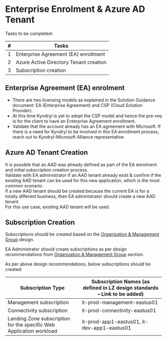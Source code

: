 # Enterprise Enrolment & Azure AD Tenant

Tasks to be completed: 

| #| Tasks |
|-----------------|----------------|
| 1| Enterprise Agreement (EA) enrollment |
| 2| Azure Active Directory Tenant creation |
| 3| Subscription creation |


##	Enterprise Agreement (EA) enrolment
* There are two licensing models as explained in the Solution Guidance document: EA (Enterprise Agreement) and CSP (Cloud Solution Provider).   
* At this time Kyndryl is yet to adopt the CSP model and hence the pre-req is for the client to have an Enterprise Agreement enrollment.   
* Validate that the account already has an EA agreement with Microsoft. If there is a need for Kyndryl to be involved in this EA enrollment process, reach out to Kyndryl-Microsoft Alliance representative 

##	Azure AD Tenant Creation
It is possible that an AAD was already defined as part of the EA enrolment and initial subscription creation process.  
Validate with EA administrator if an AAD tenant already exist & confirm if the existing AAD tenant can be used for this new application, which is the most common scenario.    
If a new AAD tenant should be created because the current EA is for a totally different business, then EA administrator should create a new AAD tenant.  
For this use case, existing AAD tenant will be used. 


## Subscription Creation
Subscriptions should be created based on the [Organization & Management Group](https://pages.github.kyndryl.net/OCTO/azure/lzdesignsample1/organdmgmt/) design.  

EA Administrator should create subscriptions as per design recommendations from [Organization & Management Group](https://pages.github.kyndryl.net/OCTO/azure/lzdesignsample1/organdmgmt/) section.  

As per above design recommendations, below subscriptions should be created: 

| Subscription Type | Subscription Names (as defined in LZ design standards – Link to be added)|
|-----------------|----------------|
| Management subscription| it-prod-management-eastus01 |
| Connectivity subscription| it-prod-connectivity-eastus01 |
| Landing Zone subscription for the specific Web Application workload| it-prod-app1-eastus01, it-dev-app1-eastus01  |. 


